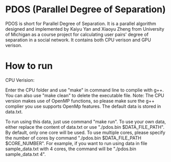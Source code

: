 PDOS (Parallel Degree of Separation)
=============================
PDOS is short for Parallel Degree of Separation. It is a parallel algorithm designed and implemented by Kaiyu Yan and Xiaoyu Zheng from University of Michigan as a course project for calculating user pairs' degree of separation in a social network. It contains both CPU verison and GPU verison.

How to run
=============================
CPU Verision:

Enter the CPU folder and use "make" in command line to complie with g++. You can also use "make clean" to delete the executable file. Note: The CPU version makes use of OpenMP functions, so please make sure the g++ complier you use supports OpenMp features. The default data is stored in data.txt.

To run using this data, just use command "make run". To use your own data, either replace the content of data.txt or use "./pdos.bin $DATA_FILE_PATH". By default, only one core will be used. To use multiple cores, please specify the number of cores by command "./pdos.bin $DATA_FILE_PATH $CORE_NUMBER". For example, if you want to run using data in file sample_data.txt with 4 cores, the command will be "./pdos.bin sample_data.txt 4".

